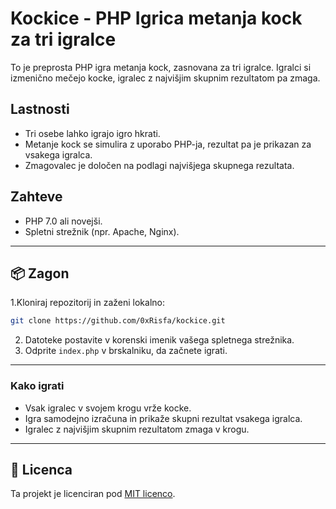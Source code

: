 # Kockice - PHP Igrica metanja kock za tri igralce

To je preprosta PHP igra metanja kock, zasnovana za tri igralce. Igralci si izmenično mečejo kocke, igralec z najvišjim skupnim rezultatom pa zmaga.

## Lastnosti
- Tri osebe lahko igrajo igro hkrati.
- Metanje kock se simulira z uporabo PHP-ja, rezultat pa je prikazan za vsakega igralca.
- Zmagovalec je določen na podlagi najvišjega skupnega rezultata.

## Zahteve
- PHP 7.0 ali novejši.
- Spletni strežnik (npr. Apache, Nginx).

---

## 📦 Zagon

1.Kloniraj repozitorij in zaženi lokalno:
   ```bash
   git clone https://github.com/0xRisfa/kockice.git
   ```
2. Datoteke postavite v korenski imenik vašega spletnega strežnika.
3. Odprite `index.php` v brskalniku, da začnete igrati.

---

### Kako igrati

- Vsak igralec v svojem krogu vrže kocke.
- Igra samodejno izračuna in prikaže skupni rezultat vsakega igralca.
- Igralec z najvišjim skupnim rezultatom zmaga v krogu.

---

## 📄 Licenca

Ta projekt je licenciran pod [MIT licenco](LICENSE).
